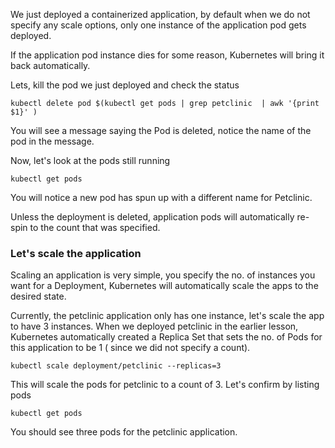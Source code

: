 We just deployed a containerized application, by default when we do not specify any scale options, only one instance of the application pod gets deployed.

If the application pod instance dies for some reason, Kubernetes will bring it back automatically.

Lets, kill the pod we just deployed and check the status
```execute
kubectl delete pod $(kubectl get pods | grep petclinic  | awk '{print $1}' )
```
You will see a message saying the Pod is deleted, notice the name of the pod in the message.

Now, let's look at the pods still running

```execute
kubectl get pods
```
You will notice a new pod has spun up with a different name for Petclinic. 

Unless the deployment is deleted, application pods will automatically re-spin to the count that was specified.

### Let's scale the application

Scaling an application is very simple, you specify the no. of instances you want for a Deployment, Kubernetes will automatically scale the apps to the desired state.

Currently, the petclinic application only has one instance, let's scale the app to have 3 instances. When we deployed petclinic in the earlier lesson, Kubernetes automatically created a Replica Set that sets the no. of Pods for this application to be 1 ( since we did not specify a count). 
```execute
kubectl scale deployment/petclinic --replicas=3
```
This will scale the pods for petclinic to a count of 3. Let's confirm by listing pods

```execute
kubectl get pods
```
You should see three pods for the petclinic application.


